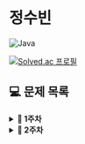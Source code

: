 # 정수빈

![Java](https://img.shields.io/badge/java-%23ED8B00.svg?style=for-the-badge&logo=java&logoColor=white)

[![Solved.ac
프로필](http://mazassumnida.wtf/api/v2/generate_badge?boj=sb991013)](https://solved.ac/sb991013)

## **💻 문제 목록**

<details markdown="1">
<summary><strong>📄 1주차 </strong></summary>

| 푼 문제 수 | 문제번호 |                   |                           제목                           |     | URL |
| :--------: | :------: | :---------------: | :------------------------------------------------------: | --- | --- |
|     1      |   2557   | 입출력과 사칙연산 |           https://www.acmicpc.net/problem/2557           |
|     2      |  10718   | 입출력과 사칙연산 |          https://www.acmicpc.net/problem/10718           |
|     3      |  72410   | 신규 아이디 추천  | https://programmers.co.kr/learn/courses/30/lessons/72410 |
|     4      |    1     |      Two Sum      |          https://leetcode.com/problems/two-sum/          |

---

</details>

<details markdown="1">
<summary><strong>📄 2주차 </strong></summary>

| 푼 문제 수 | 문제번호 |                   |                           제목                           |     | URL |
| :--------: | :------: | :---------------: | :------------------------------------------------------: | --- | --- |
|     1      |   2557   | 입출력과 사칙연산 |           https://www.acmicpc.net/problem/2557           |
|     2      |  10718   | 입출력과 사칙연산 |          https://www.acmicpc.net/problem/10718           |
|     3      |  72410   | 신규 아이디 추천  | https://programmers.co.kr/learn/courses/30/lessons/72410 |
|     4      |    1     |      Two Sum      |          https://leetcode.com/problems/two-sum/          |
|     5      |    2     |  Add Two Numbers  |      https://leetcode.com/problems/add-two-numbers/      |
|     6      |    49    |  Group Anagrams   |      https://leetcode.com/problems/group-anagrams/       |

---

</details>
